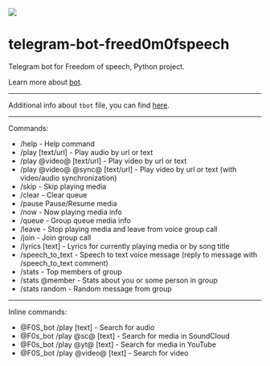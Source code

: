 <p align="left"> 
  <img src="https://github.com/freed0m0fspeech/tbot/actions/workflows/fly.yml/badge.svg" />
</p>

telegram-bot-freed0m0fspeech
========================

Telegram bot for Freedom of speech, Python project.

Learn more about [bot](https://github.com/pr0stre1/tbot/releases).

---------------

Additional info about ``tbot`` file, you can find [here](https://github.com/pr0stre1/tbot/releases).

---------------

Commands:

  * /help - Help command
  * /play [text/url] - Play audio by url or text
  * /play @video@ [text/url] - Play video by url or text
  * /play @video@ @sync@ [text/url] - Play video by url or text (with video/audio synchronization)
  * /skip - Skip playing media
  * /clear - Clear queue
  * /pause Pause/Resume media
  * /now - Now playing media info
  * /queue - Group queue media info
  * /leave - Stop playing media and leave from voice group call
  * /join - Join group call
  * /lyrics [text] - Lyrics for currently playing media or by song title
  * /speech_to_text - Speech to text voice message (reply to message with /speech_to_text comment)
  * /stats - Top members of group
  * /stats @member - Stats about you or some person in group
  * /stats random - Random message from group

---------------

Inline commands:

  * @F0S_bot /play [text] - Search for audio
  * @F0s_bot /play @sc@ [text] - Search for media in SoundCloud
  * @F0s_bot /play @yt@ [text] - Search for media in YouTube
  * @F0S_bot /play @video@ [text] - Search for video
